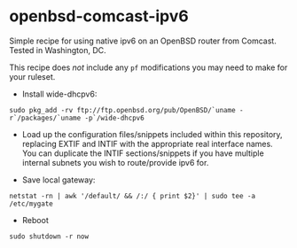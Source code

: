openbsd-comcast-ipv6
====================

Simple recipe for using native ipv6 on an OpenBSD router from Comcast. Tested in Washington, DC. 

This recipe does *not* include any `pf` modifications you may need to make for your ruleset.

* Install wide-dhcpv6:

```
sudo pkg_add -rv ftp://ftp.openbsd.org/pub/OpenBSD/`uname -r`/packages/`uname -p`/wide-dhcpv6
```

* Load up the configuration files/snippets included within this repository, replacing EXTIF and INTIF with the appropriate real interface names. You can duplicate the INTIF sections/snippets if you have multiple internal subnets you wish to route/provide ipv6 for.

* Save local gateway:

```
netstat -rn | awk '/default/ && /:/ { print $2}' | sudo tee -a /etc/mygate
```

* Reboot

```
sudo shutdown -r now
```
